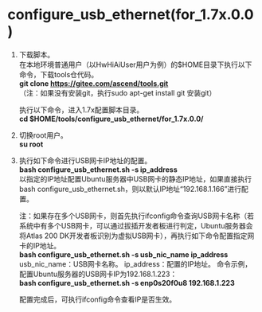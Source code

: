 # configure_usb_ethernet(for_1.7x.0.0)

1. 下载脚本。   
	在本地环境普通用户（以HwHiAiUser用户为例）的$HOME目录下执行以下命令，下载tools仓代码。  
	**git clone https://gitee.com/ascend/tools.git**    
	（注：如果没有安装git，执行sudo apt-get install git 安装git）  

	执行以下命令，进入1.7x配置脚本目录。  
	**cd $HOME/tools/configure_usb_ethernet/for_1.7x.0.0/**  
	
2. 切换root用户。    
    **su root**
 
3. 执行如下命令进行USB网卡IP地址的配置。  
    **bash configure_usb_ethernet.sh -s ip_address**      
    以指定的IP地址配置Ubuntu服务器中USB网卡的静态IP地址，如果直接执行bash configure_usb_ethernet.sh，则以默认IP地址“192.168.1.166”进行配置。   
    
    注：如果存在多个USB网卡，则首先执行ifconfig命令查询USB网卡名称（若系统中有多个USB网卡，可以通过拔插开发者板进行判定，Ubuntu服务器会将Atlas 200 DK开发者板识别为虚拟USB网卡），再执行如下命令配置指定网卡的IP地址。    
    **bash configure_usb_ethernet.sh -s usb_nic_name ip_address**   
    usb_nic_name：USB网卡名称。
    ip_address：配置的IP地址。
    命令示例，配置Ubuntu服务器的USB网卡IP为192.168.1.223：    
    **bash configure_usb_ethernet.sh -s enp0s20f0u8 192.168.1.223**

    配置完成后，可执行ifconfig命令查看IP是否生效。